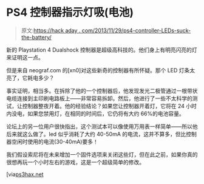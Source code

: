 # PS4 控制器指示灯吸(电池)

> 原文:[https://hack aday . com/2013/11/29/ps4-controller-LEDs-suck-the-battery/](https://hackaday.com/2013/11/29/ps4-controller-leds-suck-the-battery/)

新的 Playstation 4 Dualshock 控制器是超级高科技的。他们身上有明亮闪亮的灯来证明这一点。

但是来自 neograf.com 的[xn0]对这些新奇的控制器有所怀疑。那个 LED 灯条太亮了，它耗电多少？

事实证明，相当多。在拆除了他的一个控制器后，他发现发光二极管通过一根带状电缆连接到主印刷电路板上——非常容易拆卸。然后，他进行了一些不太科学的测试，让控制器整夜开着。他的经验结论？如果您让控制器开着灯，它将在 24 小时内没电，如果您禁用灯，在相同的时间后，它仍将有大约 66%的电池容量。

论坛上的另一位用户很快指出，这个测试本可以像使用万用表一样简单——所以他后来就这么做了。led 似乎消耗了大约 40-50mA 的电流，这并不算多，但比控制器空闲时使用的电流(30-40mA)要多！

我们假设索尼将在未来增加一个固件选项来关闭这些灯，但在此之前，如果你真的很想再玩一个小时左右的游戏，这是一个超级简单的修改。

[via[ps3hax.net](http://www.ps3hax.net/2013/11/disable-the-dualshock-4-leds-to-extend-the-battery-life-time/)